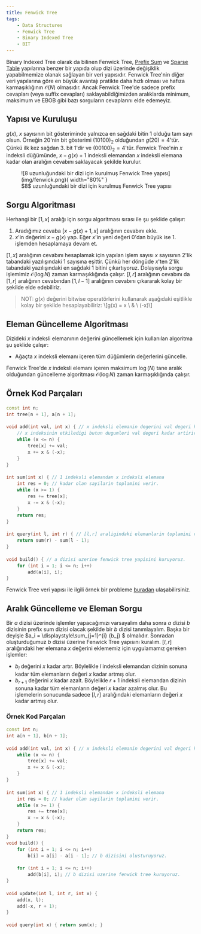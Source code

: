 ```yaml
---
title: Fenwick Tree
tags:
    - Data Structures
    - Fenwick Tree
    - Binary Indexed Tree
    - BIT
---
```


Binary Indexed Tree olarak da bilinen Fenwick Tree, [Prefix Sum](prefix-sum.md) ve [Sparse Table](sparse-table.md) yapılarına benzer bir yapıda olup dizi üzerinde değişiklik yapabilmemize olanak sağlayan bir veri yapısıdır. Fenwick Tree'nin diğer veri yapılarına göre en büyük avantajı pratikte daha hızlı olması ve hafıza karmaşıklığının $\mathcal{O}(N)$ olmasıdır. Ancak Fenwick Tree'de sadece prefix cevapları (veya suffix cevapları) saklayabildiğimizden aralıklarda minimum, maksimum ve EBOB gibi bazı sorguların cevaplarını elde edemeyiz.

## Yapısı ve Kuruluşu

$g(x)$, $x$ sayısının bit gösteriminde yalnızca en sağdaki bitin 1 olduğu tam sayı olsun. Örneğin $20$'nin bit gösterimi $(10100)_2$ olduğundan $g(20)=4$'tür. Çünkü ilk kez sağdan $3.$ bit $1$'dir ve $(00100)_2=4$'tür. Fenwick Tree'nin $x$ indeksli düğümünde, <span style="white-space: nowrap">$x - g(x) + 1$</span> indeksli elemandan $x$ indeksli elemana kadar olan aralığın cevabını saklayacak şekilde kurulur.

<figure markdown="span">
![8 uzunluğundaki bir dizi için kurulmuş Fenwick Tree yapısı](img/fenwick.png){ width="80%" }
<figcaption>$8$ uzunluğundaki bir dizi için kurulmuş Fenwick Tree yapısı</figcaption>
</figure>


## Sorgu Algoritması

Herhangi bir $[1,x]$ aralığı için sorgu algoritması sırası ile şu şeklide çalışır:

1. Aradığımız cevaba $[x - g(x) + 1,x]$ aralığının cevabını ekle.
2. $x$'in değerini $x - g(x)$ yap. Eğer $x$'in yeni değeri $0$'dan büyük ise $1.$ işlemden hesaplamaya devam et.

$[1,x]$ aralığının cevabını hesaplamak için yapılan işlem sayısı $x$ sayısının $2$'lik tabandaki yazılışındaki $1$ sayısına eşittir. Çünkü her döngüde $x$'ten $2$'lik tabandaki yazılışındaki en sağdaki $1$ bitini çıkartıyoruz. Dolayısıyla sorgu işlemimiz $\mathcal{O}(\log N)$ zaman karmaşıklığında çalışır. $[l,r]$ aralığının cevabını da $[1,r]$ aralığının cevabından $[1,l - 1]$ aralığının cevabını çıkararak kolay bir şekilde elde edebiliriz.

> NOT: $g(x)$ değerini bitwise operatörlerini kullanarak aşağıdaki eşitlikle kolay bir şekilde hesaplayabiliriz:
>  \\[g(x) = x \ \& \ (-x)\\]

## Eleman Güncelleme Algoritması

Dizideki $x$ indeksli elemanının değerini güncellemek için kullanılan algoritma şu şeklide çalışır:

- Ağaçta $x$ indeksli elemanı içeren tüm düğümlerin değerlerini güncelle.

Fenwick Tree'de $x$ indeksli elemanı içeren maksimum $\log(N)$ tane aralık olduğundan güncelleme algoritması $\mathcal{O}(\log N)$ zaman karmaşıklığında çalışır.

## Örnek Kod Parçaları

```c++
const int n;
int tree[n + 1], a[n + 1];

void add(int val, int x) { // x indeksli elemanin degerini val degeri kadar artirir.
    // x indeksinin etkiledigi butun dugumleri val degeri kadar artirir.
    while (x <= n) {
        tree[x] += val;
        x += x & (-x);
    }
}

int sum(int x) { // 1 indeksli elemandan x indeksli elemana
    int res = 0; // kadar olan sayilarin toplamini verir.
    while (x >= 1) {
        res += tree[x];
        x -= x & (-x);
    }
    return res;
}

int query(int l, int r) { // [l,r] araligindaki elemanlarin toplamini verir.
    return sum(r) - sum(l - 1);
}

void build() { // a dizisi uzerine fenwick tree yapisini kuruyoruz.
    for (int i = 1; i <= n; i++)
        add(a[i], i);
}
```

Fenwick Tree veri yapısı ile ilgili örnek bir probleme [buradan](https://www.spoj.com/problems/CSUMQ) ulaşabilirsiniz.

## Aralık Güncelleme ve Eleman Sorgu

Bir $a$ dizisi üzerinde işlemler yapacağımızı varsayalım daha sonra $a$ dizisi $b$ dizisinin prefix sum dizisi olacak şekilde bir $b$ dizisi tanımlayalım. Başka bir deyişle $a_i = \displaystyle\sum_{j=1}^{i} {b_j} $ olmalıdır. Sonradan oluşturduğumuz $b$ dizisi üzerine Fenwick Tree yapısını kuralım. $[l,r]$ aralığındaki her elemana
$x$ değerini eklememiz için uygulamamız gereken işlemler:

- $b_l$ değerini $x$ kadar artır. Böylelikle $l$ indeksli elemandan dizinin sonuna kadar tüm elemanların değeri $x$ kadar artmış olur.
- $b_{r + 1}$ değerini $x$ kadar azalt. Böylelikle $r + 1$ indeksli elemandan dizinin sonuna kadar tüm elemanların değeri $x$ kadar azalmış olur. Bu işlemelerin sonucunda sadece $[l,r]$ aralığındaki elemanların değeri $x$ kadar artmış olur.

### Örnek Kod Parçaları

```c++
const int n;
int a[n + 1], b[n + 1];

void add(int val, int x) { // x indeksli elemanin degerini val degeri kadar artirir.
    while (x <= n) {
        tree[x] += val;
        x += x & (-x);
    }
}

int sum(int x) { // 1 indeksli elemandan x indeksli elemana
    int res = 0; // kadar olan sayilarin toplamini verir.
    while (x >= 1) {
        res += tree[x];
        x -= x & (-x);
    }
    return res;
}
void build() {
    for (int i = 1; i <= n; i++)
        b[i] = a[i] - a[i - 1]; // b dizisini olusturuyoruz.

    for (int i = 1; i <= n; i++)
        add(b[i], i); // b dizisi uzerine fenwick tree kuruyoruz.
}

void update(int l, int r, int x) {
    add(x, l);
    add(-x, r + 1);
}

void query(int x) { return sum(x); }
```
